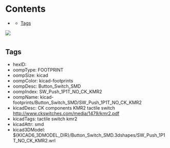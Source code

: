 



Contents
========

* [](#)
	* [Tags](#tags)
  
![][im]
# 

## Tags

- hexID: 
- oompType: FOOTPRINT
- oompSize: kicad
- oompColor: kicad-footprints
- oompDesc: Button_Switch_SMD
- oompIndex: SW_Push_1P1T_NO_CK_KMR2
- oompName: kicad-footprints/Button_Switch_SMD/SW_Push_1P1T_NO_CK_KMR2
- kicadDesc: CK components KMR2 tactile switch http://www.ckswitches.com/media/1479/kmr2.pdf
- kicadTags: tactile switch kmr2
- kicadAttr: smd
- kicad3DModel: ${KICAD6_3DMODEL_DIR}/Button_Switch_SMD.3dshapes/SW_Push_1P1T_NO_CK_KMR2.wrl



[im]: image.png
